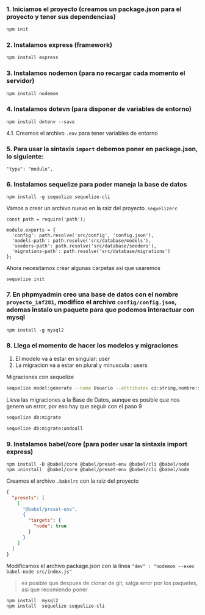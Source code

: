 ### 1. Iniciamos el proyecto (creamos un package.json para el proyecto y tener sus dependencias)
```bash
npm init
```

### 2. Instalamos express (framework)
```bash
npm install express
```

### 3. Instalamos nodemon (para no recargar cada momento el servidor)
```bash
npm install nodemon
```

### 4. Instalamos dotevn (para disponer de variables de entorno)
```
npm install dotenv --save
```

4.1. Creamos el archivo `.env` para tener variables de entorno

### 5. Para usar la sintaxis `import` debemos poner en package.json, lo siguiente:
```
"type": "module",
```

### 6. Instalamos sequelize para poder maneja la base de datos
```
npm install -g sequelize sequelize-cli
```
Vamos a crear un archivo nuevo en la raiz del proyecto`.sequelizerc`
```
const path = require('path');

module.exports = {
  'config': path.resolve('src/config', 'config.json'),
  'models-path': path.resolve('src/database/models'),
  'seeders-path': path.resolve('src/database/seeders'),
  'migrations-path': path.resolve('src/database/migrations')
};
```
Ahora necesitamos crear algunas carpetas asi que usaremos
```
sequelize init
```

### 7. En phpmyadmin creo una base de datos con el nombre `proyecto_inf281`, modifico el archivo `config/config.json`, ademas instalo un paquete para que podemos interactuar con mysql
```
npm install -g mysql2
```

### 8. Llega el momento de hacer los modelos y migraciones
1. El modelo va a estar en singular: user
2. La migracion va a estar en plural y minuscula : users

Migraciones con sequelize
```bash
sequelize model:generate --name Usuario --attributes ci:string,nombre:string,fecha_nac:date,genero:string,direccion:string,correo:string,telefono:string,nom_usuario:string,contrasenia:string
```

Lleva las migraciones a la Base de Datos, aunque es posible que nos genere un error, por eso hay que seguir con el paso 9 
```bash
sequelize db:migrate

sequelize db:migrate:undoall
```

### 9. Instalamos babel/core (para poder usar la sintaxis import express)
```
npm install -D @babel/core @babel/preset-env @babel/cli @babel/node
npm uninstall  @babel/core @babel/preset-env @babel/cli @babel/node
```
Creamos el archivo `.babelrc` con la raiz del proyecto
```json
{
  "presets": [
    [
      "@babel/preset-env",
      {
        "targets": {
          "node": true
        }
      }
    ]
  ]
}
```

Modificamos el archivo package.json con la linea
`"dev" : "nodemon --exec babel-node src/index.js"`


> es posible que despues de clonar de git, salga error por los paquetes, asi que recomiendo poner
  ```
  npm install  mysql2
  npm install  sequelize sequelize-cli
  ```
